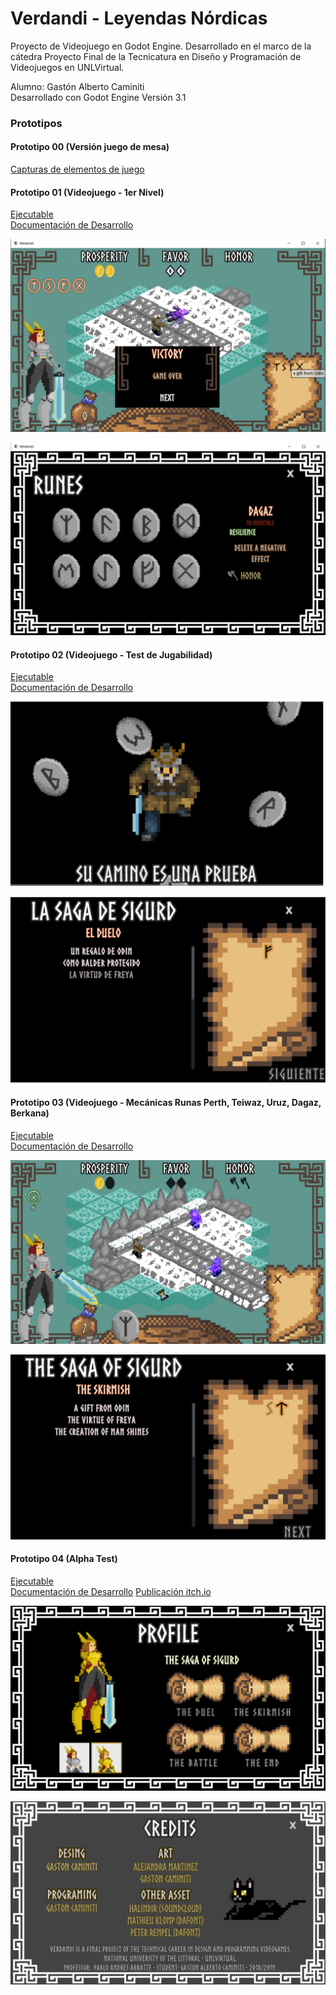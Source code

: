 # Verdandi - Leyendas Nórdicas
Proyecto de Videojuego en Godot Engine. Desarrollado en el marco de la cátedra Proyecto Final de la Tecnicatura en Diseño y Programación de Videojuegos en UNLVirtual.

Alumno: Gastón Alberto Caminiti  
Desarrollado con Godot Engine Versión 3.1

### Prototipos 
#### Prototipo 00 (Versión juego de mesa)
[Capturas de elementos de juego](Prototipos/Prototipo00)

#### Prototipo 01 (Videojuego - 1er Nivel)
[Ejecutable](Prototipos/Prototipo01/VerdandiP01.exe)  
[Documentación de Desarrollo](Prototipos/Prototipo01/Documentos/Diario_Desarrollo_VerdandiP01.pdf)

![Prototipo 01 Preview 03](Prototipos/Prototipo01/Documentos/Preview3.png)

![Prototipo 01 Preview 02](Prototipos/Prototipo01/Documentos/Preview1.png)

#### Prototipo 02 (Videojuego - Test de Jugabilidad)
[Ejecutable](Prototipos/Prototipo02)  
[Documentación de Desarrollo](Prototipos/Prototipo02/Documentos/Diario_Desarrollo_VerdandiP02.pdf)

![Prototipo 02 Preview 01](Prototipos/Prototipo02/Documentos/Preview1.png)

![Prototipo 02 Preview 02](Prototipos/Prototipo02/Documentos/Preview2.png)

#### Prototipo 03 (Videojuego - Mecánicas Runas Perth, Teiwaz, Uruz, Dagaz, Berkana)
[Ejecutable](Prototipos/Prototipo03)  
[Documentación de Desarrollo](Prototipos/Prototipo03/Documentos/Diario_Desarrollo_VerdandiP03.pdf)

![Prototipo 03 Preview 01](Prototipos/Prototipo03/Documentos/Preview1.png)

![Prototipo 03 Preview 02](Prototipos/Prototipo03/Documentos/Preview2.png)

#### Prototipo 04 (Alpha Test)
[Ejecutable](Prototipos/Prototipo04)  
[Documentación de Desarrollo](Prototipos/Prototipo04/Documentos/Diario_Desarrollo_VerdandiP04.pdf)
[Publicación itch.io](https://gastoncaminiti.itch.io/verdandi)

![Prototipo 04 Preview 01](Prototipos/Prototipo04/Documentos/Preview2.png)

![Prototipo 04 Preview 02](Prototipos/Prototipo04/Documentos/Preview3.png)